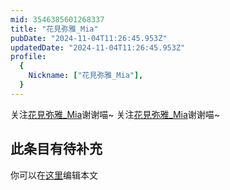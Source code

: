 ```yaml
---
mid: 3546385601268337
title: "花見弥雅_Mia"
pubDate: "2024-11-04T11:26:45.953Z"
updatedDate: "2024-11-04T11:26:45.953Z"
profile:
  {
    Nickname: ["花見弥雅_Mia"],
  }
---
```


关注[花見弥雅_Mia](https://space.bilibili.com/3546385601268337)谢谢喵~ 关注[花見弥雅_Mia](https://space.bilibili.com/3546385601268337)谢谢喵~

## 此条目有待补充
你可以在[这里](https://github.com/Yuhanawa/VTuber.ICU-Content/edit/master/v/花見弥雅_Mia/index.md)编辑本文
